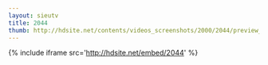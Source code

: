 ```yaml
---
layout: sieutv
title: 2044
thumb: http://hdsite.net/contents/videos_screenshots/2000/2044/preview_360p.mp4.jpg
---
```

{% include iframe src='http://hdsite.net/embed/2044' %}
 
